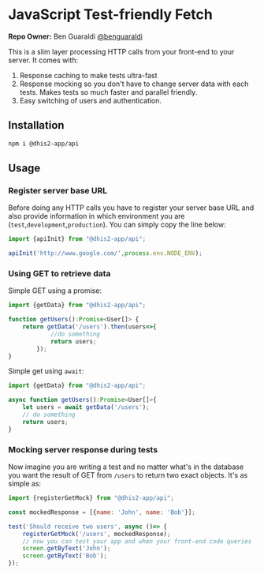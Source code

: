 # JavaScript Test-friendly Fetch
**Repo Owner:** Ben Guaraldi [@benguaraldi](https://github.com/benguaraldi)


This is a slim layer processing HTTP calls from your front-end to your server.
It comes with:
1. Response caching to make tests ultra-fast
2. Response mocking so you don't have to change server data with each tests. Makes tests so much faster and parallel friendly.
3. Easy switching of users and authentication.

## Installation
```bash
npm i @dhis2-app/api
```

## Usage

### Register server base URL
Before doing any HTTP calls you have to register your server base URL and also provide information in which environment you are (`test`,`development`,`production`). You can simply copy the line below:
```javascript
import {apiInit} from "@dhis2-app/api";

apiInit('http://www.google.com/',process.env.NODE_ENV);
```

### Using GET to retrieve data

Simple GET using a promise:
```javascript
import {getData} from "@dhis2-app/api";

function getUsers():Promise<User[]> {
    return getData('/users').then(users=>{
            //do something
            return users;
        });
}
```

Simple get using `await`:
```javascript
import {getData} from "@dhis2-app/api";

async function getUsers():Promise<User[]>{
    let users = await getData('/users');
    // do something
    return users;
}
```

### Mocking server response during tests
Now imagine you are writing a test and no matter what's in the database you want the result of GET from `/users` to return two exact objects. It's as simple as:
```javascript
import {registerGetMock} from "@dhis2-app/api";

const mockedResponse = [{name: 'John', name: 'Bob'}];

test('Should receive two users', async ()=> {
    registerGetMock('/users', mockedResponse);
    // now you can test your app and when your front-end code queries `/users` it will receive the `mockedResponse` from above
    screen.getByText('John');
    screen.getByText('Bob');
});
```
